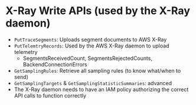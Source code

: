 # X-Ray Write APIs (used by the X-Ray daemon)

- `PutTraceSegments`: Uploads segment documents to AWS X-Ray
- `PutTelemtryRecords`: Used by the AWS X-Ray daemon to upload telemetry
  -  SegmentsReceivedCount, SegmentsRejectedCounts, BackendConnectionErrors
- `GetSamplingRules`: Retrieve all sampling rules (to know what/when to send)
- `GetSamplingTargets` & `GetSamplingStatisticSummaries`: advanced
- The X-Ray daemon needs to have an IAM policy authorizing the correct API calls to function correctly
